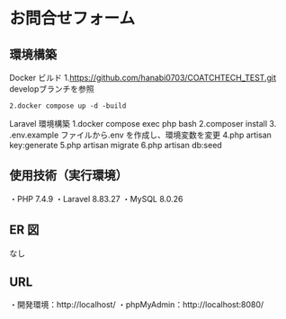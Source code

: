 # お問合せフォーム

## 環境構築

Docker ビルド 
    1.https://github.com/hanabi0703/COATCHTECH_TEST.git
    developブランチを参照

    2.docker compose up -d -build

Laravel 環境構築
    1.docker compose exec php bash
    2.composer install 3. .env.example ファイルから.env を作成し、環境変数を変更
    4.php artisan key:generate
    5.php artisan migrate
    6.php artisan db:seed

## 使用技術（実行環境）

・PHP 7.4.9
・Laravel 8.83.27
・MySQL 8.0.26

## ER 図

なし

## URL

・開発環境：http://localhost/
・phpMyAdmin：http://localhost:8080/
